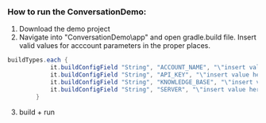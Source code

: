 
### How to run the ConversationDemo:
1. Download the demo project
2. Navigate into "ConversationDemo\app" and open gradle.build file. Insert valid values for acccount parameters in the proper places.
```gradle
buildTypes.each {
            it.buildConfigField "String", "ACCOUNT_NAME", "\"insert value here\""
            it.buildConfigField "String", "API_KEY", "\"insert value here\""
            it.buildConfigField "String", "KNOWLEDGE_BASE", "\"insert value here\""
            it.buildConfigField "String", "SERVER", "\"insert value here\""
        }
```
3. build + run
